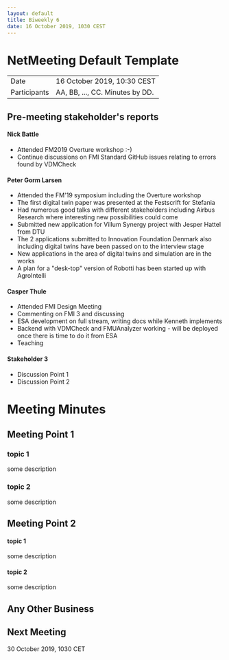 ```yaml
---
layout: default
title: Biweekly 6
date: 16 October 2019, 1030 CEST
---
```


<script src="https://code.jquery.com/jquery-1.11.1.min.js">
</script>
<script src="/javascripts/edit.js"></script>
<script>setEditButonNm();</script>

# NetMeeting Default Template

|||
|---|---|
| Date | 16 October 2019, 10:30 CEST |
| Participants | AA, BB, ..., CC.  Minutes by DD. |


## Pre-meeting stakeholder's reports

<!-- Please keep in mind that the minutes are publicly available, and that
private information must be stored elsewhere.  -->

#### Nick Battle
* Attended FM2019 Overture workshop :-)
* Continue discussions on FMI Standard GitHub issues relating to errors found by VDMCheck

#### Peter Gorm Larsen
* Attended the FM'19 symposium including the Overture workshop
* The first digital twin paper was presented at the Festscrift for Stefania
* Had numerous good talks with different stakeholders including Airbus Research where interesting new possibilities could come
* Submitted new application for Villum Synergy project with Jesper Hattel from DTU
* The 2 applications submitted to Innovation Foundation Denmark also including digital twins have been passed on to the interview stage
* New applications in the area of digital twins and simulation are in the works
* A plan for a "desk-top" version of Robotti has been started up with AgroIntelli

#### Casper Thule
* Attended FMI Design Meeting
* Commenting on FMI 3 and discussing
* ESA development on full stream, writing docs while Kenneth implements
* Backend with VDMCheck and FMUAnalyzer working - will be deployed once there is time to do it from ESA
* Teaching

#### Stakeholder 3
* Discussion Point 1
* Discussion Point 2


Meeting Minutes
===============

## Meeting Point 1

### topic 1

some description

### topic 2

some description

## Meeting Point 2

#### topic 1

some description

#### topic 2

some description

##  Any Other Business

Next Meeting
------------

30 October 2019, 1030 CET


<div id="edit_page_div"></div>

